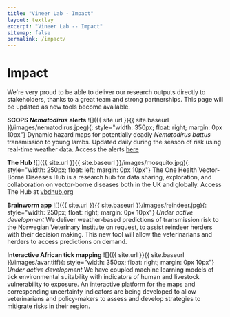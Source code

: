 ```yaml
---
title: "Vineer Lab - Impact"
layout: textlay
excerpt: "Vineer Lab -- Impact"
sitemap: false
permalink: /impact/
---
```


# Impact

We're very proud to be able to deliver our research outputs directly to stakeholders, thanks to a great team and strong partnerships. This page will be updated as new tools become available. 

**SCOPS *Nematodirus* alerts**
![]({{ site.url }}{{ site.baseurl }}/images/nematodirus.jpeg){: style="width: 350px; float: right; margin: 0px  10px"}
Dynamic hazard maps for potentially deadly *Nematodirus battus* transmission to young lambs. Updated daily during the season of risk using real-time weather data. 
Access the alerts [here](https://www.scops.org.uk/forecasts/nematodirus-forecast/)

**The Hub**
![]({{ site.url }}{{ site.baseurl }}/images/mosquito.jpg){: style="width: 250px; float: left; margin: 0px  10px"}
The One Health Vector-Borne Diseases Hub is a research hub for data sharing, exploration, and collaboration on vector-borne diseases both in the UK and globally.
Access The Hub at [vbdhub.org](https://vbdhub.org)

**Brainworm app**
![]({{ site.url }}{{ site.baseurl }}/images/reindeer.jpg){: style="width: 250px; float: right; margin: 0px  10px"}
*Under active development*
We deliver weather-based predictions of transmission risk to the Norwegian Veterinary Institute on request, to assist reindeer herders with their decision making. This new tool will allow the veterinarians and herders to access predictions on demand. 

**Interactive African tick mapping**
![]({{ site.url }}{{ site.baseurl }}/images/avar.tiff){: style="width: 350px; float: right; margin: 0px  10px"}
*Under active development*
We have coupled machine learning models of tick environmental suitability with indicators of human and livestock vulnerability to exposure. An interactive platform for the maps and corresponding uncertainty indicators are being developed to allow veterinarians and policy-makers to assess and develop strategies to mitigrate risks in their region. 
